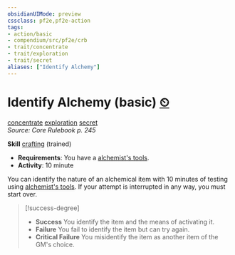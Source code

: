 ```yaml
---
obsidianUIMode: preview
cssclass: pf2e,pf2e-action
tags:
- action/basic
- compendium/src/pf2e/crb
- trait/concentrate
- trait/exploration
- trait/secret
aliases: ["Identify Alchemy"]
---
```

# Identify Alchemy (basic) [⏲](/rules/core-rulebook/chapter-9-playing-the-game.md#Actions "Duration or Frequency")
[concentrate](/rules/traits/concentrate.md)  [exploration](/rules/traits/exploration.md)  [secret](/rules/traits/secret.md)  
*Source: Core Rulebook p. 245*  

**Skill** [crafting](/compendium/skills.md#Crafting) (trained)
- **Requirements**: You have a [alchemist's tools](/compendium/equipment/items/alchemists-tools.md).
- **Activity**: 10 minute

You can identify the nature of an alchemical item with 10 minutes of testing using [alchemist's tools](/compendium/equipment/items/alchemists-tools.md). If your attempt is interrupted in any way, you must start over.

> [!success-degree] 
> - **Success** You identify the item and the means of activating it.
> - **Failure** You fail to identify the item but can try again.
> - **Critical Failure** You misidentify the item as another item of the GM's choice.